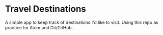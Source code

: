 # Travel Destinations

A simple app to keep track of destinations I'd like to visit.  Using this repo as practice for Atom and Git/GitHub.
